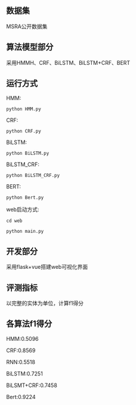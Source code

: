 <!--
 * @Autor: xujiahuan
 * @Date: 2020-03-07 22:22:52
 * @LastEditors: xujiahuan
 * @LastEditTime: 2020-05-16 23:13:57
 -->
## 数据集
MSRA公开数据集

## 算法模型部分
采用HMMH、CRF、BiLSTM、BiLSTM+CRF、BERT

## 运行方式
HMM:

`python HMM.py`

CRF:

`python CRF.py`

BiLSTM:

`python BiLSTM.py`

BiLSTM_CRF:

`python BiLSTM_CRF.py`

BERT:

`python Bert.py`

web启动方式:

`cd web`

`python main.py`

## 开发部分
采用flask+vue搭建web可视化界面

## 评测指标
以完整的实体为单位，计算f1得分

## 各算法f1得分
HMM:0.5096

CRF:0.8569

RNN:0.5518

BiLSTM:0.7251

BiLSMT+CRF:0.7458

Bert:0.9224